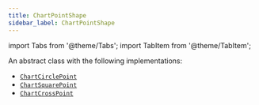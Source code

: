 ```yaml
---
title: ChartPointShape
sidebar_label: ChartPointShape
---
```

import Tabs from '@theme/Tabs';
import TabItem from '@theme/TabItem';

An abstract class with the following implementations:

- [`ChartCirclePoint`](/docs/reference/types/chartcirclepoint)
- [`ChartSquarePoint`](/docs/reference/types/chartsquarepoint)
- [`ChartCrossPoint`](/docs/reference/types/chartcrosspoint)
